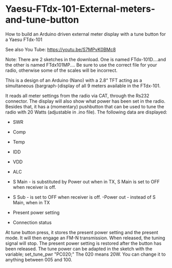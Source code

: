 # Yaesu-FTdx-101-External-meters-and-tune-button
How to build an Arduino driven external meter display with a tune button for a Yaesu FTdx-101

See also You Tube: https://youtu.be/S7MPvK0BMc8

Note: There are 2 sketches in the download. One is named FTdx-101D....and the other is named FTdx101MP....
Be sure to use the correct file for your radio, otherwise some of the scales will be incorrect.

This is a design of an Arduino (Nano) with a 2.8“ TFT acting as a simultaneous (bargraph-)display of all 9 meters available in the FTdx-101.

It reads all meter settings from the radio via CAT, through the Rs232 connector. 
The display will also show what power has been set in the radio. Besides that, it has a (momentary) pushbutton that can be used to tune the radio with 20 Watts (adjustable in .ino file).
The following data are displayed:

- SWR
- Comp
- Temp
- IDD
- VDD
- ALC
- S Main - is substituted by Power out when in TX,  S Main is set to OFF when receiver is off.
- S Sub  -  is set to OFF when receiver is off.
-Power out - instead of S Main, when in TX
 
- Present power setting
- Connection status

At tune button press, it stores the present power setting and the present mode. It will then engage an FM-N transmission. 
When released, the tuning signal will stop. The present power setting is restored after the button has been released. The tune power can be adapted in the sketch with the variable; set_tune_pwr "PC020;" The 020 means 20W. You can change it to anything between 005 and 100. 
